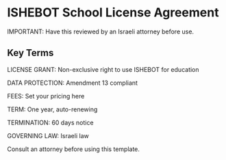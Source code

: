 # ISHEBOT School License Agreement

IMPORTANT: Have this reviewed by an Israeli attorney before use.

## Key Terms

LICENSE GRANT: Non-exclusive right to use ISHEBOT for education

DATA PROTECTION: Amendment 13 compliant

FEES: Set your pricing here

TERM: One year, auto-renewing

TERMINATION: 60 days notice

GOVERNING LAW: Israeli law

Consult an attorney before using this template.
